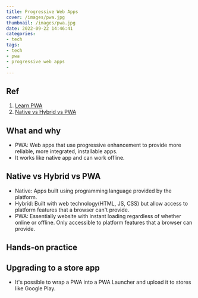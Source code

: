 ```yaml
---
title: Progressive Web Apps
cover: /images/pwa.jpg
thumbnail: /images/pwa.jpg
date: 2022-09-22 14:46:41
categories:
- tech
tags:
- tech
- pwa
- progressive web apps
- 
---
```

## Ref
1. [Learn PWA](https://web.dev/learn/pwa/)
2. [Native vs Hybrid vs PWA](https://makelemonapp.com/beginners-guide-to-apps-native-vs-hybrid-vs-pwa/#:~:text=To%20put%20it%20simply%2C%20Native,such%20as%20HTML5%20and%20CSS.)
<!--more-->

## What and why
- PWA: Web apps that use progressive enhancement to provide more reliable, more integrated, installable apps.
- It works like native app and can work offline.

## Native vs Hybrid vs PWA
- Native: Apps built using programming language provided by the platform.
- Hybrid: Built with web technology(HTML, JS, CSS) but allow access to platform features that a browser can't provide.
- PWA: Essentially website with instant loading regardless of whether online or offline. Only accessible to platform features that a browser can provide.

## Hands-on practice

## Upgrading to a store app
- It's possible to wrap a PWA into a PWA Launcher and upload it to stores like Google Play.
